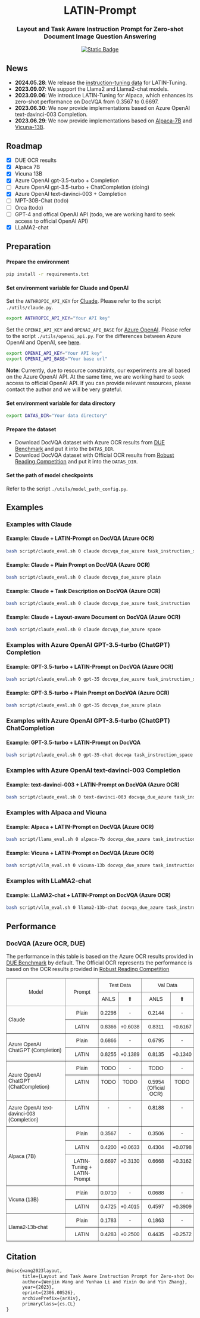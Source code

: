 <h1 align="center">
LATIN-Prompt
</h1>

<h3 align="center">
Layout and Task Aware Instruction Prompt for Zero-shot Document Image Question Answering
</h3>

<p align="center">
  <a href="https://arxiv.org/abs/2306.00526"><img alt="Static Badge" src="https://img.shields.io/badge/arXiv-Paper-<COLOR>.svg"></a>
</p>

## News
- **2024.05.28**: We release the [instruction-tuning data](./csv_data_4_5000.json) for LATIN-Tuning.
- **2023.09.07**: We support the Llama2 and Llama2-chat models.
- **2023.09.06**: We introduce LATIN-Tuning for Alpaca, which enhances its zero-shot performance on DocVQA from 0.3567 to 0.6697.
- **2023.06.30**: We now provide implementations based on Azure OpenAI text-davinci-003 Completion. 
- **2023.06.29**: We now provide implementations based on [Alpaca-7B](https://github.com/tatsu-lab/stanford_alpaca) and [Vicuna-13B](https://github.com/vllm-project/vllm). 

## Roadmap
- [x] DUE OCR results
- [x] Alpaca 7B
- [x] Vicuna 13B
- [x] Azure OpenAI gpt-3.5-turbo + Completion
- [ ] Azure OpenAI gpt-3.5-turbo + ChatCompletion (doing)
- [x] Azure OpenAI text-davinci-003 + Completion
- [ ] MPT-30B-Chat (todo)
- [ ] Orca (todo)
- [ ] GPT-4 and offical OpenAI API (todo, we are working hard to seek access to official OpenAI API)
- [x] LLaMA2-chat

## Preparation
#### Prepare the environment
```bash
pip install -r requirements.txt
```

#### Set environment variable for Cluade and OpenAI
Set the `ANTHROPIC_API_KEY` for [Cluade](https://docs.anthropic.com/claude/docs). Please refer to the script `./utils/claude.py`.
```bash
export ANTHROPIC_API_KEY="Your API key"
```

Set the `OPENAI_API_KEY` and `OPENAI_API_BASE` for [Azure OpenAI](https://learn.microsoft.com/en-us/azure/cognitive-services/openai/overview). Please refer to the script `./utils/openai_api.py`. For the differences between Azure OpenAI and OpenAI, see [here](https://learn.microsoft.com/en-us/azure/cognitive-services/openai/overview#comparing-azure-openai-and-openai).
```bash
export OPENAI_API_KEY="Your API key"
export OPENAI_API_BASE="Your base url"
```

**Note**: Currently, due to resource constraints, our experiments are all based on the Azure OpenAI API. At the same time, we are working hard to seek access to official OpenAI API. If you can provide relevant resources, please contact the author and we will be very grateful.

#### Set environment variable for data directory
```bash
export DATAS_DIR="Your data directory"
```

#### Prepare the dataset
- Download DocVQA dataset with Azure OCR results from [DUE Benchmark](https://github.com/due-benchmark) and put it into the `DATAS_DIR`.
- Download DocVQA dataset with Official OCR results from [Robust Reading Competition](https://rrc.cvc.uab.es/?com=introduction) and put it into the `DATAS_DIR`.

#### Set the path of model checkpoints
Refer to the script `./utils/model_path_config.py`.

## Examples
### Examples with Claude

#### Example: Claude + LATIN-Prompt on DocVQA (Azure OCR)
```bash
bash script/claude_eval.sh 0 claude docvqa_due_azure task_instruction_space
```

#### Example: Claude + Plain Prompt on DocVQA (Azure OCR)
```bash
bash script/claude_eval.sh 0 claude docvqa_due_azure plain
```

#### Example: Claude + Task Description on DocVQA (Azure OCR)
```bash
bash script/claude_eval.sh 0 claude docvqa_due_azure task_instruction
```

#### Example: Claude + Layout-aware Document on DocVQA (Azure OCR)
```bash
bash script/claude_eval.sh 0 claude docvqa_due_azure space
```

### Examples with Azure OpenAI GPT-3.5-turbo (ChatGPT) Completion
#### Example: GPT-3.5-turbo + LATIN-Prompt on DocVQA (Azure OCR)
```bash
bash script/claude_eval.sh 0 gpt-35 docvqa_due_azure task_instruction_space
```

#### Example: GPT-3.5-turbo + Plain Prompt on DocVQA (Azure OCR)
```bash
bash script/claude_eval.sh 0 gpt-35 docvqa_due_azure plain
```

### Examples with Azure OpenAI GPT-3.5-turbo (ChatGPT) ChatCompletion
#### Example: GPT-3.5-turbo + LATIN-Prompt on DocVQA
```bash
bash script/claude_eval.sh 0 gpt-35-chat docvqa task_instruction_space
```

### Examples with Azure OpenAI text-davinci-003 Completion
#### Example: text-davinci-003 + LATIN-Prompt on DocVQA (Azure OCR)
```bash
bash script/claude_eval.sh 0 text-davinci-003 docvqa_due_azure task_instruction_space
```

### Examples with Alpaca and Vicuna
#### Example: Alpaca + LATIN-Prompt on DocVQA (Azure OCR)
```bash
bash script/llama_eval.sh 0 alpaca-7b docvqa_due_azure task_instruction_space
```

#### Example: Vicuna + LATIN-Prompt on DocVQA (Azure OCR)
```bash
bash script/vllm_eval.sh 0 vicuna-13b docvqa_due_azure task_instruction_space
```

### Examples with LLaMA2-chat
#### Example: LLaMA2-chat + LATIN-Prompt on DocVQA (Azure OCR)
```bash
bash script/vllm_eval.sh 0 llama2-13b-chat docvqa_due_azure task_instruction_space
```

## Performance
### DocVQA (Azure OCR, DUE)
The performance in this table is based on the Azure OCR results provided in [DUE Benchmark](https://github.com/due-benchmark) by default.
The Official OCR represents the performance is based on the OCR results provided in [Robust Reading Competition](https://rrc.cvc.uab.es/?com=introduction)


<style type="text/css">
.tg  {border-collapse:collapse;border-spacing:0;}
.tg td{border-color:black;border-style:solid;border-width:1px;font-family:Arial, sans-serif;font-size:14px;
  overflow:hidden;padding:10px 5px;word-break:normal;}
.tg th{border-color:black;border-style:solid;border-width:1px;font-family:Arial, sans-serif;font-size:14px;
  font-weight:normal;overflow:hidden;padding:10px 5px;word-break:normal;}
.tg .tg-lboi{border-color:inherit;text-align:left;vertical-align:middle}
.tg .tg-9wq8{border-color:inherit;text-align:center;vertical-align:middle}
.tg .tg-c3ow{border-color:inherit;text-align:center;vertical-align:top}
</style>
<table class="tg">
<thead>
  <tr>
    <th class="tg-9wq8" rowspan="2">Model</th>
    <th class="tg-9wq8" rowspan="2">Prompt</th>
    <th class="tg-c3ow" colspan="2">Test Data</th>
    <th class="tg-c3ow" colspan="2">Val Data</th>
  </tr>
  <tr>
    <th class="tg-c3ow">ANLS</th>
    <th class="tg-c3ow">⬆</th>
    <th class="tg-c3ow">ANLS</th>
    <th class="tg-c3ow">⬆</th>
  </tr>
</thead>
<tbody>
  <tr>
    <td class="tg-lboi" rowspan="2">Claude</td>
    <td class="tg-c3ow">Plain</td>
    <td class="tg-c3ow">0.2298</td>
    <td class="tg-c3ow">-</td>
    <td class="tg-c3ow">0.2144</td>
    <td class="tg-c3ow">-</td>
  </tr>
  <tr>
    <td class="tg-c3ow">LATIN</td>
    <td class="tg-c3ow">0.8366</td>
    <td class="tg-c3ow">+0.6038</td>
    <td class="tg-c3ow">0.8311</td>
    <td class="tg-c3ow">+0.6167</td>
  </tr>
  <tr>
    <td class="tg-lboi" rowspan="2">Azure OpenAI ChatGPT (Completion)</td>
    <td class="tg-c3ow">Plain</td>
    <td class="tg-c3ow">0.6866</td>
    <td class="tg-c3ow">-</td>
    <td class="tg-c3ow">0.6795</td>
    <td class="tg-c3ow">-</td>
  </tr>
  <tr>
    <td class="tg-c3ow">LATIN</td>
    <td class="tg-c3ow">0.8255</td>
    <td class="tg-c3ow">+0.1389</td>
    <td class="tg-c3ow">0.8135</td>
    <td class="tg-c3ow">+0.1340</td>
  </tr>
  <tr>
    <td class="tg-lboi" rowspan="2">Azure OpenAI ChatGPT (ChatCompletion)</td>
    <td class="tg-c3ow">Plain</td>
    <td class="tg-c3ow">TODO</td>
    <td class="tg-c3ow">-</td>
    <td class="tg-c3ow">TODO</td>
    <td class="tg-c3ow">-</td>
  </tr>
  <tr>
    <td class="tg-c3ow">LATIN</td>
    <td class="tg-c3ow">TODO</td>
    <td class="tg-c3ow">TODO</td>
    <td class="tg-c3ow">0.5954 (Official OCR)</td>
    <td class="tg-c3ow">TODO</td>
  </tr>
  <tr>
    <td class="tg-lboi">Azure OpenAI text-davinci-003 (Completion)</td>
    <td class="tg-c3ow">LATIN</td>
    <td class="tg-c3ow">-</td>
    <td class="tg-c3ow">-</td>
    <td class="tg-c3ow">0.8188</td>
    <td class="tg-c3ow">-</td>
  </tr>
  <tr>
    <td class="tg-lboi" rowspan="3">Alpaca (7B)</td>
    <td class="tg-c3ow">Plain</td>
    <td class="tg-c3ow">0.3567</td>
    <td class="tg-c3ow">-</td>
    <td class="tg-c3ow">0.3506</td>
    <td class="tg-c3ow">-</td>
  </tr>
  <tr>
    <td class="tg-c3ow">LATIN</td>
    <td class="tg-c3ow">0.4200</td>
    <td class="tg-c3ow">+0.0633</td>
    <td class="tg-c3ow">0.4304</td>
    <td class="tg-c3ow">+0.0798</td>
  </tr>
  <tr>
    <td class="tg-c3ow">LATIN-Tuning + LATIN-Prompt</td>
    <td class="tg-c3ow">0.6697</td>
    <td class="tg-c3ow">+0.3130</td>
    <td class="tg-c3ow">0.6668</td>
    <td class="tg-c3ow">+0.3162</td>
  </tr>
  <tr>
    <td class="tg-lboi" rowspan="2">Vicuna (13B)</td>
    <td class="tg-c3ow">Plain</td>
    <td class="tg-c3ow">0.0710</td>
    <td class="tg-c3ow">-</td>
    <td class="tg-c3ow">0.0688</td>
    <td class="tg-c3ow">-</td>
  </tr>
  <tr>
    <td class="tg-c3ow">LATIN</td>
    <td class="tg-c3ow">0.4725</td>
    <td class="tg-c3ow">+0.4015</td>
    <td class="tg-c3ow">0.4597</td>
    <td class="tg-c3ow">+0.3909</td>
  </tr>
  <tr>
    <td class="tg-lboi" rowspan="2">Llama2-13b-chat</td>
    <td class="tg-9wq8">Plain</td>
    <td class="tg-9wq8">0.1783</td>
    <td class="tg-9wq8">-</td>
    <td class="tg-9wq8">0.1863</td>
    <td class="tg-9wq8">-</td>
  </tr>
  <tr>
    <td class="tg-9wq8">LATIN</td>
    <td class="tg-9wq8">0.4283</td>
    <td class="tg-9wq8">+0.2500</td>
    <td class="tg-9wq8">0.4435</td>
    <td class="tg-9wq8">+0.2572</td>
  </tr>
</tbody>
</table>

## Citation
```latex
@misc{wang2023layout,
      title={Layout and Task Aware Instruction Prompt for Zero-shot Document Image Question Answering}, 
      author={Wenjin Wang and Yunhao Li and Yixin Ou and Yin Zhang},
      year={2023},
      eprint={2306.00526},
      archivePrefix={arXiv},
      primaryClass={cs.CL}
}
```
